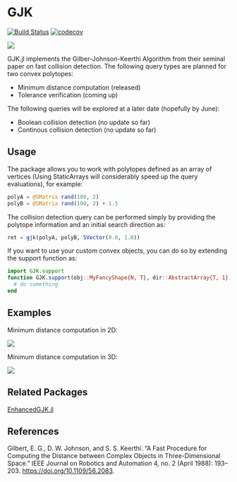 # GJK

[![Build Status](https://travis-ci.org/arlk/GJK.jl.svg?branch=master)](https://travis-ci.org/arlk/GJK.jl) [![codecov](https://codecov.io/gh/arlk/GJK.jl/branch/master/graph/badge.svg)](https://codecov.io/gh/arlk/GJK.jl)

![](https://github.com/arlk/GJK.jl/raw/master/readme/collision2d.gif)

GJK.jl implements the Gilber-Johnson-Keerthi Algorithm from their seminal paper on fast collision detection. The following query types are planned for two convex polytopes:
 - Minimum distance computation (released)
 - Tolerance verification (coming up)

The following queries will be explored at a later date (hopefully by June):
 - Boolean collision detection (no update so far)
 - Continous collision detection (no update so far)

## Usage

The package allows you to work with polytopes defined as an array of vertices (Using StaticArrays will considerably speed up the query evaluations), for example:
```julia
polyA = @SMatrix rand(100, 2)
polyB = @SMatrix rand(100, 2) + 1.5
```

The collision detection query can be performed simply by providing the polytope information and an initial search direction as:
```julia
ret = gjk(polyA, polyB, SVector(0.0, 1.0))
```

If you want to use your custom convex objects, you can do so by extending the support function as:
```julia
import GJK.support
function GJK.support(obj::MyFancyShape{N, T}, dir::AbstractArray{T, 1}) where {T<:AbstractFloat}
  # do something
end
```

## Examples

Minimum distance computation in 2D:

![](https://github.com/arlk/GJK.jl/raw/master/readme/collision2d.png)

Minimum distance computation in 3D:

![](https://github.com/arlk/GJK.jl/raw/master/readme/collision3d.png)

## Related Packages

[EnhancedGJK.jl](https://github.com/rdeits/EnhancedGJK.jl)

## References

Gilbert, E. G., D. W. Johnson, and S. S. Keerthi. “A Fast Procedure for Computing the Distance between Complex Objects in Three-Dimensional Space.” IEEE Journal on Robotics and Automation 4, no. 2 (April 1988): 193–203. https://doi.org/10.1109/56.2083.
